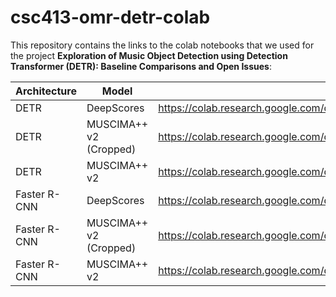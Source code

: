 # csc413-omr-detr-colab

This repository contains the links to the colab notebooks that we used for the project **Exploration of Music Object Detection using Detection Transformer (DETR): Baseline Comparisons and Open Issues**:

| Architecture  | Model  | Colab  |
|---|---|---|
| DETR  | DeepScores  |  https://colab.research.google.com/drive/1tHbHzAV8aFe8hNT5DKM3irE5wTedaZY8 |
| DETR  | MUSCIMA++ v2 (Cropped) | https://colab.research.google.com/drive/1Kw4e3vPtUvdquCAabwzFhun58vfIoSc0#scrollTo=D4tPZBbfZweT  |
| DETR  | MUSCIMA++ v2   |  https://colab.research.google.com/drive/1R2j4SBMftWDeUYO61yX4Mcb5FYipcMM-?usp=sharing |
| Faster R-CNN  | DeepScores  |  https://colab.research.google.com/drive/1WGq41EEtWYgrTDG-yqimdW31VwbRmKGy?usp=sharing |
| Faster R-CNN  | MUSCIMA++ v2 (Cropped) | https://colab.research.google.com/drive/1CKpA2WOPee3p3IMmxR2-0x2B5H1L2_XT?usp=sharing |
| Faster R-CNN  | MUSCIMA++ v2   | https://colab.research.google.com/drive/1WGq41EEtWYgrTDG-yqimdW31VwbRmKGy?usp=sharing  |
